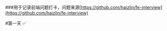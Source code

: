 ###用于记录前端问题打卡，问题来源[https://github.com/haizlin/fe-interview](https://github.com/haizlin/fe-interview)

#第一天 ✅